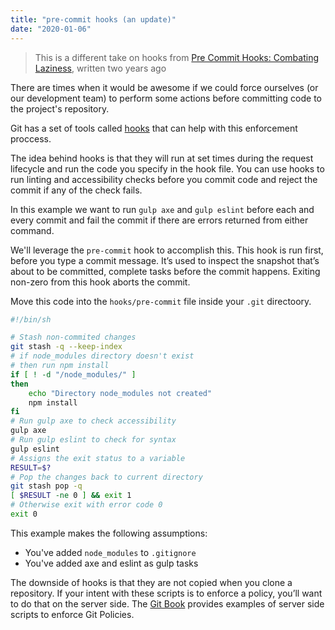 ```yaml
---
title: "pre-commit hooks (an update)"
date: "2020-01-06"
---
```


> This is a different take on hooks from [Pre Commit Hooks: Combating Laziness](https://publishing-project.rivendellweb.net/pre-commit-hooks-combating-laziness/), written two years ago

There are times when it would be awesome if we could force ourselves (or our development team) to perform some actions before committing code to the project's repository.

Git has a set of tools called [hooks](https://git-scm.com/book/en/v2/Customizing-Git-Git-Hooks) that can help with this enforcement proccess.

The idea behind hooks is that they will run at set times during the request lifecycle and run the code you specify in the hook file. You can use hooks to run linting and accessibility checks before you commit code and reject the commit if any of the check fails.

In this example we want to run `gulp axe` and `gulp eslint` before each and every commit and fail the commit if there are errors returned from either command.

We'll leverage the `pre-commit` hook to accomplish this. This hook is run first, before you type a commit message. It’s used to inspect the snapshot that’s about to be committed, complete tasks before the commit happens. Exiting non-zero from this hook aborts the commit.

Move this code into the `hooks/pre-commit` file inside your `.git` directoory.

```sh
#!/bin/sh

# Stash non-commited changes
git stash -q --keep-index
# if node_modules directory doesn't exist 
# then run npm install
if [ ! -d "/node_modules/" ]
then
    echo "Directory node_modules not created"
    npm install
fi
# Run gulp axe to check accessibility
gulp axe
# Run gulp eslint to check for syntax
gulp eslint
# Assigns the exit status to a variable
RESULT=$?
# Pop the changes back to current directory
git stash pop -q
[ $RESULT -ne 0 ] && exit 1
# Otherwise exit with error code 0
exit 0
```

This example makes the following assumptions:

- You've added `node_modules` to `.gitignore`
- You've added axe and eslint as gulp tasks

The downside of hooks is that they are not copied when you clone a repository. If your intent with these scripts is to enforce a policy, you’ll want to do that on the server side. The [Git Book](https://git-scm.com/book/en/v2/Customizing-Git-An-Example-Git-Enforced-Policy) provides examples of server side scripts to enforce Git Policies.
